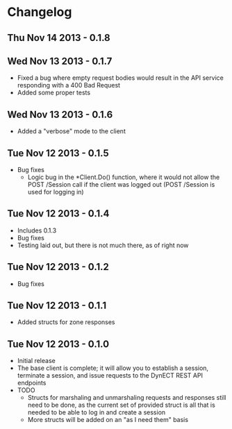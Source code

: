 # Changelog

## Thu Nov 14 2013 - 0.1.8

## Wed Nov 13 2013 - 0.1.7

- Fixed a bug where empty request bodies would result in the API service
  responding with a 400 Bad Request
- Added some proper tests

## Wed Nov 13 2013 - 0.1.6

- Added a "verbose" mode to the client

## Tue Nov 12 2013 - 0.1.5

- Bug fixes
  - Logic bug in the *Client.Do() function, where it would not allow the
    POST /Session call if the client was logged out (POST /Session is used for
    logging in)

## Tue Nov 12 2013 - 0.1.4

- Includes 0.1.3
- Bug fixes
- Testing laid out, but there is not much there, as of right now

## Tue Nov 12 2013 - 0.1.2

- Bug fixes

## Tue Nov 12 2013 - 0.1.1

- Added structs for zone responses

## Tue Nov 12 2013 - 0.1.0

- Initial release
- The base client is complete; it will allow you to establish a session,
  terminate a session, and issue requests to the DynECT REST API endpoints
- TODO
  - Structs for marshaling and unmarshaling requests and responses still need
	to be done, as the current set of provided struct is all that is needed
	to be able to log in and create a session
  - More structs will be added on an "as I need them" basis
